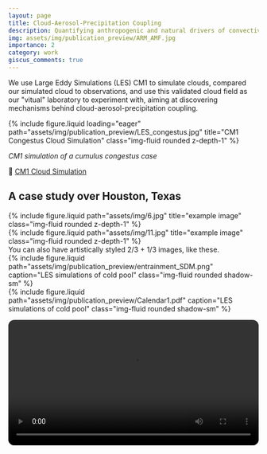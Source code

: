 ```yaml
---
layout: page
title: Cloud-Aerosol-Precipitation Coupling
description: Quantifying anthropogenic and natural drivers of convective processes
img: assets/img/publication_preview/ARM_AMF.jpg
importance: 2
category: work
giscus_comments: true
---
```


We use Large Eddy Simulations (LES) CM1 to simulate clouds, compared our simulated cloud to observations, and use this validated cloud field as our "vitual" laboratory to experiment with, aiming at discovering mechanisms behind cloud-aerosol-precipitation coupling.

{% include figure.liquid loading="eager" path="assets/img/publication_preview/LES_congestus.jpg" title="CM1 Congestus Cloud Simulation" class="img-fluid rounded z-depth-1" %}

*CM1 simulation of a cumulus congestus case*

🎥 [CM1 Cloud Simulation](https://visualizations.ucar.edu/visualizations/visualization-of-a-cm1-cloud-simulation/)


## A case study over Houston, Texas 

<div class="row justify-content-sm-center">
    <div class="col-sm-8 mt-3 mt-md-0">
        {% include figure.liquid path="assets/img/6.jpg" title="example image" class="img-fluid rounded z-depth-1" %}
    </div>
    <div class="col-sm-4 mt-3 mt-md-0">
        {% include figure.liquid path="assets/img/11.jpg" title="example image" class="img-fluid rounded z-depth-1" %}
    </div>
</div>
<div class="caption">
    You can also have artistically styled 2/3 + 1/3 images, like these.
</div>

<div class="row justify-content-center my-3">
  <div class="col-md-8 text-center">
    {% include figure.liquid
       path="assets/img/publication_preview/entrainment_SDM.png"
       caption="LES simulations of cold pool"
       class="img-fluid rounded shadow-sm"
    %}
  </div>
</div>

<div class="row justify-content-center my-3">
  <div class="col-md-8 text-center">
    {% include figure.liquid
       path="assets/img/publication_preview/Calendar1.pdf"
       caption="LES simulations of cold pool"
       class="img-fluid rounded shadow-sm"
    %}
  </div>
</div>

<video controls playsinline preload="metadata"
       style="width:100%;border-radius:12px;">
  <source src="/assets/video/KLCH_L3_EET_refl_panel_202206.mp4" type="video/mp4">
  Your browser does not support the video tag.
</video>

